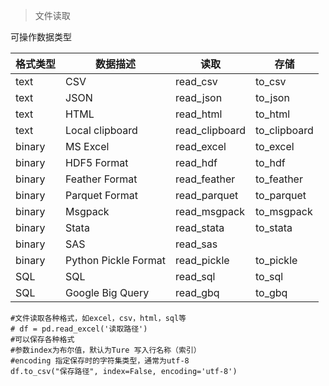 > 文件读取  
    
可操作数据类型

|格式类型|数据描述|读取|存储|
|----|----|----|----|
|text	|CSV	|read_csv	|to_csv|
|text	|JSON	|read_json	|to_json|
|text	|HTML	|read_html	|to_html
|text	|Local clipboard	|read_clipboard	|to_clipboard
|binary	|MS Excel	|read_excel	|to_excel
|binary	|HDF5 Format	|read_hdf	|to_hdf
|binary	|Feather Format	|read_feather	|to_feather
|binary	|Parquet Format	|read_parquet	|to_parquet
|binary	|Msgpack	|read_msgpack	|to_msgpack
|binary	|Stata	|read_stata	|to_stata
|binary	|SAS	|read_sas	 
|binary	|Python Pickle Format	|read_pickle	|to_pickle
|SQL	|SQL	|read_sql	|to_sql
|SQL	|Google Big Query	|read_gbq	|to_gbq
    
    
    #文件读取各种格式，如excel，csv，html，sql等
    # df = pd.read_excel('读取路径')
    #可以保存各种格式
    #参数index为布尔值，默认为Ture 写入行名称（索引）
    #encoding 指定保存时的字符集类型，通常为utf-8
    df.to_csv("保存路径", index=False, encoding='utf-8')
